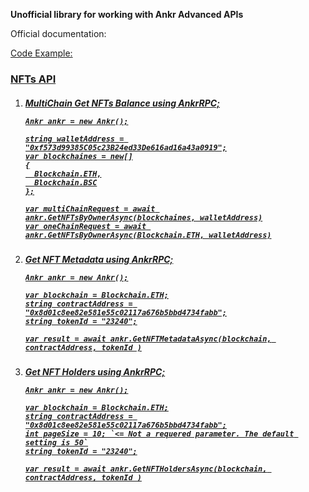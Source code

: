 <strong>Unofficial library for working with Ankr Advanced APIs</strong>

Official documentation: <a href="https://www.ankr.com/docs/advanced-api/overview/" target="_blank"/>

Code Example:

<h3>NFTs API</h3>

<ol>
  <li>
    <h5>MultiChain Get NFTs Balance</5>
    using AnkrRPC;
    
    Ankr ankr = new Ankr();
    
    string walletAddress = "0xf573d99385C05c23B24ed33De616ad16a43a0919";
    var blockchaines = new[]
    {
      Blockchain.ETH,
      Blockchain.BSC
    };
    
    var multiChainRequest = await ankr.GetNFTsByOwnerAsync(blockchaines, walletAddress)
    var oneChainRequest = await ankr.GetNFTsByOwnerAsync(Blockchain.ETH, walletAddress)
  </li>
  
  <li>
    <h5>Get NFT Metadata</5>
    using AnkrRPC;
    
    Ankr ankr = new Ankr();
    
    var blockchain = Blockchain.ETH;
    string contractAddress = "0x8d01c8ee82e581e55c02117a676b5bbd4734fabb";
    string tokenId = "23240";
    
    var result = await ankr.GetNFTMetadataAsync(blockchain, contractAddress, tokenId )
  </li>
  
  <li>
    <h5>Get NFT Holders</5>
    using AnkrRPC;
    
    Ankr ankr = new Ankr();
    
    var blockchain = Blockchain.ETH;
    string contractAddress = "0x8d01c8ee82e581e55c02117a676b5bbd4734fabb";
    int pageSize = 10; `<= Not a requered parameter. The default setting is 50`
    string tokenId = "23240";
    
    var result = await ankr.GetNFTHoldersAsync(blockchain, contractAddress, tokenId )
  </li>
</ol>
